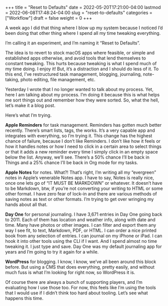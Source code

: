 +++
title = "Reset to Defaults"
date = 2022-05-20T17:21:00-04:00
lastmod = 2022-06-08T17:48:24-04:00
slug = "reset-to-defaults"
categories = ["Workflow"]
draft = false
weight = 0
+++

A week ago I did that thing where I blow up my system because I noticed I’d been doing that other thing where I spend all my time tweaking everything.

I’m calling it an experiment, and I’m naming it “Reset to Defaults”.

The idea is to revert to stock macOS apps where feasible, or simple and established apps otherwise, and avoid tools that lend themselves to constant tweaking. This hurts because tweaking is what I spend much of my time doing. I enjoy it! But, it’s a distraction and I should do less of it. To this end, I’ve restructured task management, blogging, journaling, note-taking, photo editing, file management, etc.

Yesterday I wrote that I no longer wanted to talk about my process. Yet, here I am talking about my process. I’m doing it because this is what helps me sort things out and remember how they were sorted. So, what the hell, let’s make it a blog post.

Here’s what I’m trying.

**Apple Reminders** for task management. Reminders has gotten much better recently. There’s smart lists, tags, the works. It’s a very capable app and integrates with everything, so I’m trying it. This change has the highest chance of failure, because I don’t like Reminders. I don’t like how it feels or how it handles notes or how I need to click in a certain area to select things or that it adds a new reminder every time I simply click in an empty space below the list. Anyway, we’ll see. There’s a 50% chance I’ll be back in Things and a 25% chance I’ll be back in Org mode for my tasks.

**Apple Notes** for notes. What?! That’s right, I’m writing all my “evergreen” notes in Apple’s venerable Notes app. I have to say, Notes is really nice, once one lets go of “IT MUST BE MARKDOWN” or whatever. It doesn’t have to be Markdown, btw, if you’re not converting your writing to HTML or some other format. I have zero fear of lock-in and there are various methods of saving notes as text or other formats. I’m trying to get over wringing my hands about all that.

**Day One** for personal journaling. I have 3,671 entries in Day One going back to 2011. Each of them has location and weather info, along with date and time. Many have photos or other images. I can filter and export them any way I see fit, to text, Markdown, PDF, or HTML. I can order a nice printed book from any selection of entries. I can journal on my iPhone or iPad. I can hook it into other tools using the CLI if I want. And I spend almost no time tweaking it. I just type and save. Day One was my default journaling app for years and I’m going to try it again for a while.

**WordPress** for blogging. I know, I know, we’ve all been around this block before. But using a CMS that does everything, pretty easily, and without much fuss is what I’m looking for right now, so WordPress it is.

Of course there are always a bunch of supporting players, and I’m evaluating how I use those too. For now, this feels like I’m using the tools that I would use if I didn’t think too hard about tooling. Let’s see what happens this time.

[//]: # "Exported with love from a post written in Org mode"
[//]: # "- https://github.com/kaushalmodi/ox-hugo"
